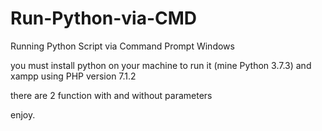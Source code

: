 # Run-Python-via-CMD
Running Python Script via Command Prompt Windows

you must install python on your machine to run it (mine Python 3.7.3)
and xampp using PHP version 7.1.2

there are 2 function with and without parameters

enjoy.
